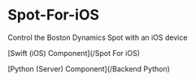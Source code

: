# Spot-For-iOS
Control the Boston Dynamics Spot with an iOS device

[Swift (iOS) Component](/Spot For iOS)

[Python (Server) Component](/Backend Python)
